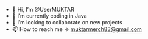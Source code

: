 - 👋 Hi, I’m @UserMUKTAR 
- 🌱 I’m currently coding in Java 
- 💞️ I’m looking to collaborate on new projects 
- 📫 How to reach me => muktarmerch83@gmail.com

<!---
UserMUKTAR/UserMUKTAR is a ✨ special ✨ repository because its `README.md` (this file) appears on your GitHub profile.
You can click the Preview link to take a look at your changes.
--->
